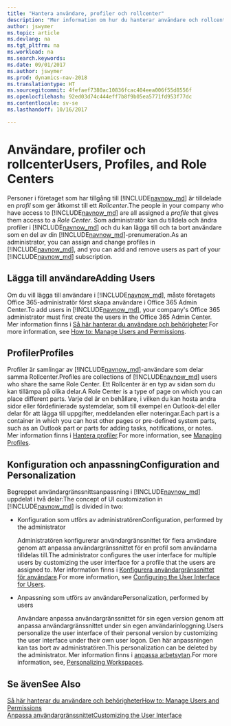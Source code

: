 ```yaml
---
title: "Hantera användare, profiler och rollcenter"
description: "Mer information om hur du hanterar användare och rollcenter."
author: jswymer
ms.topic: article
ms.devlang: na
ms.tgt_pltfrm: na
ms.workload: na
ms.search.keywords: 
ms.date: 09/01/2017
ms.author: jswymer
ms.prod: dynamics-nav-2018
ms.translationtype: HT
ms.sourcegitcommit: 4fefaef7380ac10836fcac404eea006f55d8556f
ms.openlocfilehash: 92ed03d74c444eff7b8f9b05ea5771fd953f77dc
ms.contentlocale: sv-se
ms.lasthandoff: 10/16/2017

---
```

# <a name="users-profiles-and-role-centers"></a><span data-ttu-id="6bdea-103">Användare, profiler och rollcenter</span><span class="sxs-lookup"><span data-stu-id="6bdea-103">Users, Profiles, and Role Centers</span></span>
<span data-ttu-id="6bdea-104">Personer i företaget som har tillgång till [!INCLUDE[navnow_md](includes/navnow_md.md)] är tilldelade en *profil* som ger åtkomst till ett *Rollcenter*.</span><span class="sxs-lookup"><span data-stu-id="6bdea-104">The people in your company who have access to [!INCLUDE[navnow_md](includes/navnow_md.md)] are all assigned a *profile* that gives them access to a *Role Center*.</span></span> <span data-ttu-id="6bdea-105">Som administratör kan du tilldela och ändra profiler i [!INCLUDE[navnow_md](includes/navnow_md.md)] och du kan lägga till och ta bort användare som en del av din [!INCLUDE[navnow_md](includes/navnow_md.md)]-prenumeration.</span><span class="sxs-lookup"><span data-stu-id="6bdea-105">As an administrator, you can assign and change profiles in [!INCLUDE[navnow_md](includes/navnow_md.md)], and you can add and remove users as part of your [!INCLUDE[navnow_md](includes/navnow_md.md)] subscription.</span></span>  

## <a name="adding-users"></a><span data-ttu-id="6bdea-106">Lägga till användare</span><span class="sxs-lookup"><span data-stu-id="6bdea-106">Adding Users</span></span>
<span data-ttu-id="6bdea-107">Om du vill lägga till användare i [!INCLUDE[navnow_md](includes/navnow_md.md)], måste företagets Office 365-administratör först skapa användare i Office 365 Admin Center.</span><span class="sxs-lookup"><span data-stu-id="6bdea-107">To add users in [!INCLUDE[navnow_md](includes/navnow_md.md)], your company's Office 365 administrator must first create the users in the Office 365 Admin Center.</span></span> <span data-ttu-id="6bdea-108">Mer information finns i [Så här hanterar du användare och behörigheter](ui-how-users-permissions.md).</span><span class="sxs-lookup"><span data-stu-id="6bdea-108">For more information, see [How to: Manage Users and Permissions](ui-how-users-permissions.md).</span></span>  

## <a name="profiles"></a><span data-ttu-id="6bdea-109">Profiler</span><span class="sxs-lookup"><span data-stu-id="6bdea-109">Profiles</span></span>
<span data-ttu-id="6bdea-110">Profiler är samlingar av [!INCLUDE[navnow_md](includes/navnow_md.md)]-användare som delar samma Rollcenter.</span><span class="sxs-lookup"><span data-stu-id="6bdea-110">Profiles are collections of [!INCLUDE[navnow_md](includes/navnow_md.md)] users who share the same Role Center.</span></span> <span data-ttu-id="6bdea-111">Ett Rollcenter är en typ av sidan som du kan tillämpa på olika delar.</span><span class="sxs-lookup"><span data-stu-id="6bdea-111">A Role Center is a type of page on which you can place different parts.</span></span> <span data-ttu-id="6bdea-112">Varje del är en behållare, i vilken du kan hosta andra sidor eller fördefinierade systemdelar, som till exempel en Outlook-del eller delar för att lägga till uppgifter, meddelanden eller noteringar.</span><span class="sxs-lookup"><span data-stu-id="6bdea-112">Each part is a container in which you can host other pages or pre-defined system parts, such as an Outlook part or parts for adding tasks, notifications, or notes.</span></span> <span data-ttu-id="6bdea-113">Mer information finns i [Hantera profiler](admin-profiles.md).</span><span class="sxs-lookup"><span data-stu-id="6bdea-113">For more information, see [Managing Profiles](admin-profiles.md).</span></span>

## <a name="configuration-and-personalization"></a><span data-ttu-id="6bdea-114">Konfiguration och anpassning</span><span class="sxs-lookup"><span data-stu-id="6bdea-114">Configuration and Personalization</span></span>
<span data-ttu-id="6bdea-115">Begreppet användargränssnittsanpassning i [!INCLUDE[navnow_md](includes/navnow_md.md)] uppdelat i två delar:</span><span class="sxs-lookup"><span data-stu-id="6bdea-115">The concept of UI customization in [!INCLUDE[navnow_md](includes/navnow_md.md)] is divided in two:</span></span>  

-   <span data-ttu-id="6bdea-116">Konfiguration som utförs av administratören</span><span class="sxs-lookup"><span data-stu-id="6bdea-116">Configuration, performed by the administrator</span></span>  

    <span data-ttu-id="6bdea-117">Administratören konfigurerar användargränssnittet för flera användare genom att anpassa användargränssnittet för en profil som användarna tilldelas till.</span><span class="sxs-lookup"><span data-stu-id="6bdea-117">The administrator configures the user interface for multiple users by customizing the user interface for a profile that the users are assigned to.</span></span> <span data-ttu-id="6bdea-118">Mer information finns i [Konfigurera användargränssnittet för användare](admin-configure-user-interface.md).</span><span class="sxs-lookup"><span data-stu-id="6bdea-118">For more information, see [Configuring the User Interface for Users](admin-configure-user-interface.md).</span></span> 

-   <span data-ttu-id="6bdea-119">Anpassning som utförs av användare</span><span class="sxs-lookup"><span data-stu-id="6bdea-119">Personalization, performed by users</span></span>  

    <span data-ttu-id="6bdea-120">Användare anpassa användargränssnittet för sin egen version genom att anpassa användargränssnittet under sin egen användarinloggning.</span><span class="sxs-lookup"><span data-stu-id="6bdea-120">Users personalize the user interface of their personal version by customizing the user interface under their own user logon.</span></span> <span data-ttu-id="6bdea-121">Den här anpassningen kan tas bort av administratören.</span><span class="sxs-lookup"><span data-stu-id="6bdea-121">This personalization can be deleted by the administrator.</span></span> <span data-ttu-id="6bdea-122">Mer information finns i [anpassa arbetsytan](ui-personalization-overview.md).</span><span class="sxs-lookup"><span data-stu-id="6bdea-122">For more information, see, [Personalizing Workspaces](ui-personalization-overview.md).</span></span> 

## <a name="see-also"></a><span data-ttu-id="6bdea-123">Se även</span><span class="sxs-lookup"><span data-stu-id="6bdea-123">See Also</span></span>  
[<span data-ttu-id="6bdea-124">Så här hanterar du användare och behörigheter</span><span class="sxs-lookup"><span data-stu-id="6bdea-124">How to: Manage Users and Permissions</span></span>](ui-how-users-permissions.md)  
[<span data-ttu-id="6bdea-125">Anpassa användargränssnittet</span><span class="sxs-lookup"><span data-stu-id="6bdea-125">Customizing the User Interface</span></span>](ui-customizing-overview.md)   
<!-- [Security Overview](../Security%20Overview.md)-->

